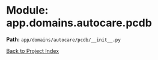 # Module: app.domains.autocare.pcdb

**Path:** `app/domains/autocare/pcdb/__init__.py`

[Back to Project Index](../../../../../index.md)
